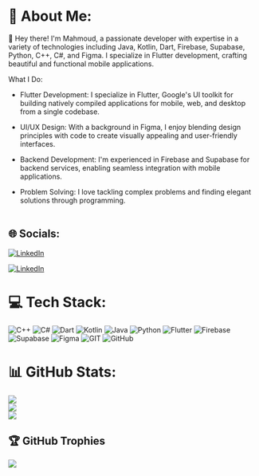# 💫 About Me:
👋 Hey there! I'm Mahmoud, a passionate developer with expertise in a variety of technologies including Java, Kotlin, Dart, Firebase, Supabase, Python, C++, C#, and Figma. I specialize in Flutter development, crafting beautiful and functional mobile applications.

What I Do:
- Flutter Development: I specialize in Flutter, Google's UI toolkit for building natively compiled applications for mobile, web, and desktop from a single codebase.

- UI/UX Design: With a background in Figma, I enjoy blending design principles with code to create visually appealing and user-friendly interfaces.

- Backend Development: I'm experienced in Firebase and Supabase for backend services, enabling seamless integration with mobile applications.

- Problem Solving: I love tackling complex problems and finding elegant solutions through programming.<br><br>


## 🌐 Socials:
[![LinkedIn](https://img.shields.io/badge/LinkedIn-%230077B5.svg?logo=linkedin&logoColor=white)](https://linkedin.com/in/mahmoud--saeed) 

[![LinkedIn](https://img.shields.io/badge/Medium-12100E?style=for-the-badge&logo=medium&logoColor=white)](https://medium.com/@mahmoudsaeed395.395) 

# 💻 Tech Stack:
![C++](https://img.shields.io/badge/c++-%2300599C.svg?style=for-the-badge&logo=c%2B%2B&logoColor=white)
![C#](https://img.shields.io/badge/c%23-%23239120.svg?style=for-the-badge&logo=c-sharp&logoColor=white)
![Dart](https://img.shields.io/badge/dart-%230175C2.svg?style=for-the-badge&logo=dart&logoColor=white)
![Kotlin](https://img.shields.io/badge/kotlin-%237F52FF.svg?style=for-the-badge&logo=kotlin&logoColor=white)
![Java](https://img.shields.io/badge/java-%23ED8B00.svg?style=for-the-badge&logo=openjdk&logoColor=white)
![Python](https://img.shields.io/badge/python-3670A0?style=for-the-badge&logo=python&logoColor=ffdd54)
![Flutter](https://img.shields.io/badge/Flutter-%2302569B.svg?style=for-the-badge&logo=Flutter&logoColor=white)
![Firebase](https://img.shields.io/badge/Firebase-039BE5?style=for-the-badge&logo=Firebase&logoColor=white)
![Supabase](https://img.shields.io/badge/Supabase-3ECF8E?style=for-the-badge&logo=supabase&logoColor=white)
![Figma](https://img.shields.io/badge/figma-%23F24E1E.svg?style=for-the-badge&logo=figma&logoColor=white)
![GIT](https://img.shields.io/badge/Git-fc6d26?style=for-the-badge&logo=git&logoColor=white)
![GitHub](https://img.shields.io/badge/github-%23121011.svg?style=for-the-badge&logo=github&logoColor=white)
# 📊 GitHub Stats:
![](https://github-readme-stats.vercel.app/api?username=Mahmoud-Saeed-Mahmoud&theme=dark&hide_border=false&show_icons=true)<br/>
![](https://github-readme-streak-stats.herokuapp.com/?user=Mahmoud-Saeed-Mahmoud&theme=dark&hide_border=false)<br/>
![](https://github-readme-stats.vercel.app/api/top-langs/?username=Mahmoud-Saeed-Mahmoud&theme=dark&hide_border=false&include_all_commits=true&count_private=true&layout=compact)


## 🏆 GitHub Trophies
![](https://github-profile-trophy.vercel.app/?username=Mahmoud-Saeed-Mahmoud&theme=radical&no-frame=false&no-bg=false&margin-w=4)
